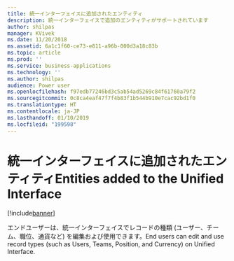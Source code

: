 ```yaml
---
title: 統一インターフェイスに追加されたエンティティ
description: 統一インターフェイスで追加のエンティティがサポートされています
author: shilpas
manager: KVivek
ms.date: 11/20/2018
ms.assetid: 6a1c1f60-ce73-e811-a96b-000d3a18c83b
ms.topic: article
ms.prod: ''
ms.service: business-applications
ms.technology: ''
ms.author: shilpas
audience: Power user
ms.openlocfilehash: f97edb77246bd3c5ab54ad5269c84f61760a79f2
ms.sourcegitcommit: 0c8ca4eaf47f7f4b83f1b544b910e7cac92bd1f0
ms.translationtype: HT
ms.contentlocale: ja-JP
ms.lasthandoff: 01/10/2019
ms.locfileid: "199598"
---
```

# <a name="entities-added-to-the-unified-interface"></a><span data-ttu-id="4040e-103">統一インターフェイスに追加されたエンティティ</span><span class="sxs-lookup"><span data-stu-id="4040e-103">Entities added to the Unified Interface</span></span>


[!include[banner](../../includes/banner.md)]

<span data-ttu-id="4040e-104">エンドユーザーは、統一インターフェイスでレコードの種類 (ユーザー、チーム、職位、通貨など) を編集および使用できます。</span><span class="sxs-lookup"><span data-stu-id="4040e-104">End users can edit and use record types (such as Users, Teams, Position, and Currency) on Unified Interface.</span></span> 
